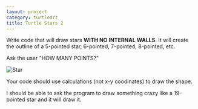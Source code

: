 ```yaml
---
layout: project
category: turtleart
title: Turtle Stars 2
---
```

Write code that will draw stars **WITH NO INTERNAL WALLS**. It will create the outline of a 5-pointed star, 6-pointed, 7-pointed, 8-pointed, etc.

Ask the user "HOW MANY POINTS?"


![Star](/apcsp/turtleart/stars2.jpg)


Your code should use calculations (not x-y coodinates) to draw the shape.

I should be able to ask the program to draw something crazy like a 19-pointed star and it will draw it.
